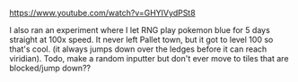 https://www.youtube.com/watch?v=GHYIVydPSt8

I also ran an experiment where I let RNG play pokemon blue for 5 days straight at 100x speed. It never left Pallet town, but it got to level 100 so that's cool. (it always jumps down over the ledges before it can reach viridian). Todo, make a random inputter but don't ever move to tiles that are blocked/jump down??
